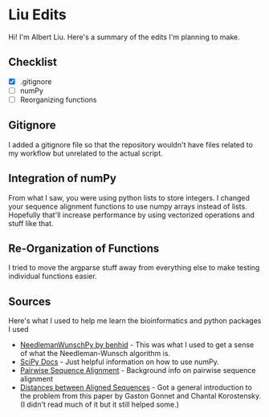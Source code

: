 # Liu Edits
Hi! I'm Albert Liu. Here's a summary of the edits I'm planning to make.

## Checklist
* [x] .gitignore
* [ ] numPy
* [ ] Reorganizing functions

## Gitignore
I added a gitignore file so that the repository wouldn't have files related to my workflow but unrelated to the actual script.

## Integration of numPy
From what I saw, you were using python lists to store integers. I changed your sequence alignment functions to use numpy arrays instead of lists. Hopefully that'll increase performance by using vectorized operations and stuff like that.

## Re-Organization of Functions
I tried to move the argparse stuff away from everything else to make testing individual functions easier.

## Sources
Here's what I used to help me learn the bioinformatics and python packages I used
* [NeedlemanWunschPy by benhid](https://github.com/benhid/NeedlemanWunschPy/blob/master/NeedlemanWunschPy/algorithms.py) - This was what I used to get a sense of what the Needleman-Wunsch algorithm is.
* [SciPy Docs](https://docs.scipy.org/) - Just helpful information on how to use numPy.
* [Pairwise Sequence Alignment](https://towardsdatascience.com/pairwise-sequence-alignment-using-biopython-d1a9d0ba861f) - Background info on pairwise sequence alignment
* [Distances between Aligned Sequences](https://www.inf.ethz.ch/personal/gonnet/papers/Distance/Distance.html) - Got a general introduction to the problem from this paper by Gaston Gonnet and Chantal Korostensky. (I didn't read much of it but it still helped some.)
